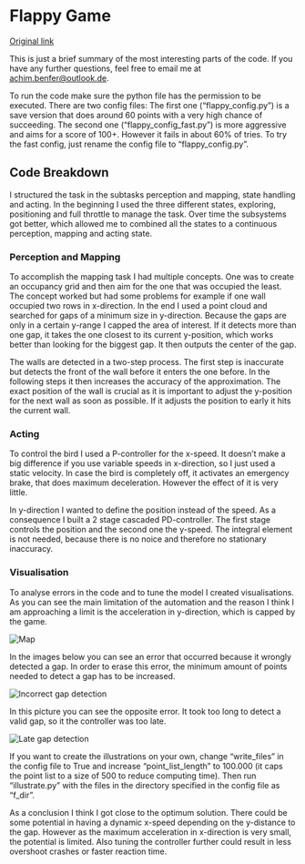 # Flappy Game

[Original link](https://github.com/JohsBL/flappy_automation_test)




This is just a brief summary of the most interesting parts of the code. If you have any further questions, feel free to email me at <achim.benfer@outlook.de>.

To run the code make sure the python file has the permission to be executed. There are two config files: The first one (“flappy_config.py”) is a save version that does around 60 points with a very high chance of succeeding. The second one (“flappy_config_fast.py”) is more aggressive and aims for a score of 100+. However it fails in about 60% of tries. To try the fast config, just rename the config file to “flappy_config.py”.

## Code Breakdown

I structured the task in the subtasks perception and mapping, state handling and acting. In the beginning I used the three different states, exploring, positioning and full throttle to manage the task. Over time the subsystems got better, which allowed me to combined all the states to a continuous perception, mapping and acting state. 

### Perception and Mapping
To accomplish the mapping task I had multiple concepts. One was to create an occupancy grid and then aim for the one that was occupied the least. The concept worked but had some problems for example if one wall occupied two rows in x-direction. In the end I used a point cloud and searched for gaps of a minimum size in y-direction. Because the gaps are only in a certain y-range I capped the area of interest. If it detects more than one gap, it takes the one closest to its current y-position, which works better than looking for the biggest gap. It then outputs the center of the gap. 

The walls are detected in a two-step process. The first step is inaccurate but detects the front of the wall before it enters the one before. In the following steps it then increases the accuracy of the approximation. The exact position of the wall is crucial as it is important to adjust the y-position for the next wall as soon as possible. If it adjusts the position to early it hits the current wall.

### Acting
To control the bird I used a P-controller for the x-speed. It doesn’t make a big difference if you use variable speeds in x-direction, so I just used a static velocity. In case the bird is completely off, it activates an emergency brake, that does maximum deceleration. However the effect of it is very little.

In y-direction I wanted to define the position instead of the speed. As a consequence I built a 2 stage cascaded PD-controller. The first stage controls the position and the second one the y-speed. The integral element is not needed, because there is no noice and therefore no stationary inaccuracy. 

### Visualisation
To analyse errors in the code and to tune the model I created visualisations. As you can see the main limitation of the automation and the reason I think I am approaching a limit is the acceleration in y-direction, which is capped by the game.

![Map](https://paper-attachments.dropbox.com/s_BAA2E558C14F7C8036E2E8CF3D61765F9827C058A70CE5AD1203D4919BF35D00_1657367975842_test-10.png)


In the images below you can see an error that occurred because it wrongly detected a gap. In order to erase this error, the minimum amount of points needed to detect a gap has to be increased.

![Incorrect gap detection](https://paper-attachments.dropbox.com/s_BAA2E558C14F7C8036E2E8CF3D61765F9827C058A70CE5AD1203D4919BF35D00_1657368068365_test-13.png)


In this picture you can see the opposite error. It took too long to detect a valid gap, so it the controller was too late. 

![Late gap detection](https://paper-attachments.dropbox.com/s_BAA2E558C14F7C8036E2E8CF3D61765F9827C058A70CE5AD1203D4919BF35D00_1657368197493_test-14.png)


If you want to create the illustrations on your own, change “write_files” in the config file to True and increase “point_list_length” to 100.000 (it caps the point list to a size of 500 to reduce computing time). Then run “illustrate.py” with the files in the directory specified in the config file as “f_dir”.

As a conclusion I think I got close to the optimum solution. There could be some potential in having a dynamic x-speed depending on the y-distance to the gap. However as the maximum acceleration in x-direction is very small, the potential is limited. Also tuning the controller further could result in less overshoot crashes or faster reaction time.
